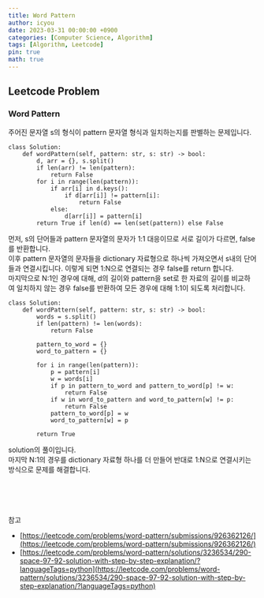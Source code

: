 ```yaml
---
title: Word Pattern
author: icyou
date: 2023-03-31 00:00:00 +0900
categories: [Computer Science, Algorithm]
tags: [Algorithm, Leetcode]
pin: true
math: true
---
```


## Leetcode Problem

### Word Pattern
주어진 문자열 s의 형식이 pattern 문자열 형식과 일치하는지를 판별하는 문제입니다.

```
class Solution:
    def wordPattern(self, pattern: str, s: str) -> bool:
        d, arr = {}, s.split()
        if len(arr) != len(pattern):
            return False
        for i in range(len(pattern)):
            if arr[i] in d.keys():
                if d[arr[i]] != pattern[i]:
                    return False
            else:    
                d[arr[i]] = pattern[i]
        return True if len(d) == len(set(pattern)) else False
```
먼저, s의 단어들과 pattern 문자열의 문자가 1:1 대응이므로 서로 길이가 다르면, false를 반환합니다.  
이후 pattern 문자열의 문자들을 dictionary 자료형으로 하나씩 가져오면서 s내의 단어들과 연결시킵니다. 이렇게 되면 1:N으로 연결되는 경우 false를 return 합니다.  
마지막으로 N:1인 경우에 대해, d의 길이와 pattern을 set로 한 자료의 길이를 비교하여 일치하지 않는 경우 false를 반환하여 모든 경우에 대해 1:1이 되도록 처리합니다.  


```
class Solution:
    def wordPattern(self, pattern: str, s: str) -> bool:
        words = s.split() 
        if len(pattern) != len(words):
            return False
        
        pattern_to_word = {} 
        word_to_pattern = {} 
        
        for i in range(len(pattern)):
            p = pattern[i]
            w = words[i]
            if p in pattern_to_word and pattern_to_word[p] != w: 
                return False
            if w in word_to_pattern and word_to_pattern[w] != p: 
                return False
            pattern_to_word[p] = w 
            word_to_pattern[w] = p 
            
        return True 
```
solution의 풀이입니다.  
마지막 N:1의 경우를 dictionary 자료형 하나를 더 만들어 반대로 1:N으로 연결시키는 방식으로 문제를 해결합니다.

<br/><br/><br/><br/>
참고 
- [https://leetcode.com/problems/word-pattern/submissions/926362126/](https://leetcode.com/problems/word-pattern/submissions/926362126/)
- [https://leetcode.com/problems/word-pattern/solutions/3236534/290-space-97-92-solution-with-step-by-step-explanation/?languageTags=python](https://leetcode.com/problems/word-pattern/solutions/3236534/290-space-97-92-solution-with-step-by-step-explanation/?languageTags=python)